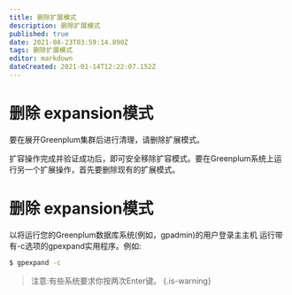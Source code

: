 ```yaml
---
title: 删除扩展模式
description: 删除扩展模式
published: true
date: 2021-08-23T03:59:14.890Z
tags: 删除扩展模式
editor: markdown
dateCreated: 2021-01-14T12:22:07.152Z
---
```


# 删除 expansion模式
要在展开Greenplum集群后进行清理，请删除扩展模式。

扩容操作完成并验证成功后，即可安全移除扩容模式。要在Greenplum系统上运行另一个扩展操作，首先要删除现有的扩展模式。

# 删除 expansion模式
以将运行您的Greenplum数据库系统(例如，gpadmin)的用户登录主主机
运行带有-c选项的gpexpand实用程序。例如:
```bash
$ gpexpand -c
```

> 注意:有些系统要求你按两次Enter键。
{.is-warning}

